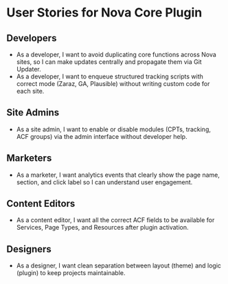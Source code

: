 # User Stories for Nova Core Plugin

## Developers
- As a developer, I want to avoid duplicating core functions across Nova sites, so I can make updates centrally and propagate them via Git Updater.
- As a developer, I want to enqueue structured tracking scripts with correct mode (Zaraz, GA, Plausible) without writing custom code for each site.

## Site Admins
- As a site admin, I want to enable or disable modules (CPTs, tracking, ACF groups) via the admin interface without developer help.

## Marketers
- As a marketer, I want analytics events that clearly show the page name, section, and click label so I can understand user engagement.

## Content Editors
- As a content editor, I want all the correct ACF fields to be available for Services, Page Types, and Resources after plugin activation.

## Designers
- As a designer, I want clean separation between layout (theme) and logic (plugin) to keep projects maintainable.
